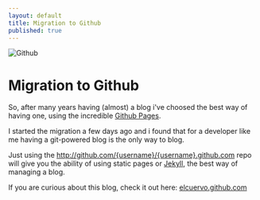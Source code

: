 ```yaml
---
layout: default
title: Migration to Github
published: true
---
```


![Github](http://mundoespejo.es/imgz/github.jpg)
# Migration to Github
So, after many years having (almost) a blog i've choosed the best way of having one, using the incredible [Github Pages](http://pages.github.com).

I started the migration a few days ago and i found that for a developer like me having a git-powered blog is the only way to blog.

Just using the http://github.com/{username}/{username}.github.com repo will give you the ability of using static pages or [Jekyll](http://jekyllrb.com), the best way of managing a blog.

If you are curious about this blog, check it out here: [elcuervo.github.com](http://github.com/elcuervo/elcuervo.github.com)
